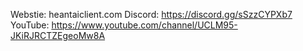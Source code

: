 Webstie:
heantaiclient.com
Discord:
https://discord.gg/sSzzCYPXb7
YouTube:
https://www.youtube.com/channel/UCLM95-JKiRJRCTZEgeoMw8A
